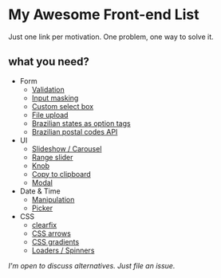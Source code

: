# My Awesome Front-end List
Just one link per motivation.
One problem, one way to solve it.

## what you need?

* Form
  * [Validation](http://parsleyjs.org/)
  * [Input masking](http://nosir.github.io/cleave.js/)
  * [Custom select box](https://select2.github.io/)
  * [File upload](http://fineuploader.com/)
  * [Brazilian states as option tags](https://gist.github.com/leocavalcante/d008fff194dcaf909b3c)
  * [Brazilian postal codes API](https://viacep.com.br/)
* UI
  * [Slideshow / Carousel](http://kenwheeler.github.io/slick/)
  * [Range slider](http://refreshless.com/nouislider/)
  * [Knob](http://anthonyterrien.com/knob/)
  * [Copy to clipboard](https://clipboardjs.com/)
  * [Modal](http://izimodal.marcelodolce.com/)
* Date & Time
  * [Manipulation](http://momentjs.com/)
  * [Picker](http://eonasdan.github.io/bootstrap-datetimepicker/)
* CSS
  * [clearfix](http://nicolasgallagher.com/micro-clearfix-hack/)
  * [CSS arrows](http://www.cssarrowplease.com/)
  * [CSS gradients](http://www.colorzilla.com/gradient-editor/)
  * [Loaders / Spinners](http://projects.lukehaas.me/css-loaders/) 

*I'm open to discuss alternatives. Just file an issue.*
